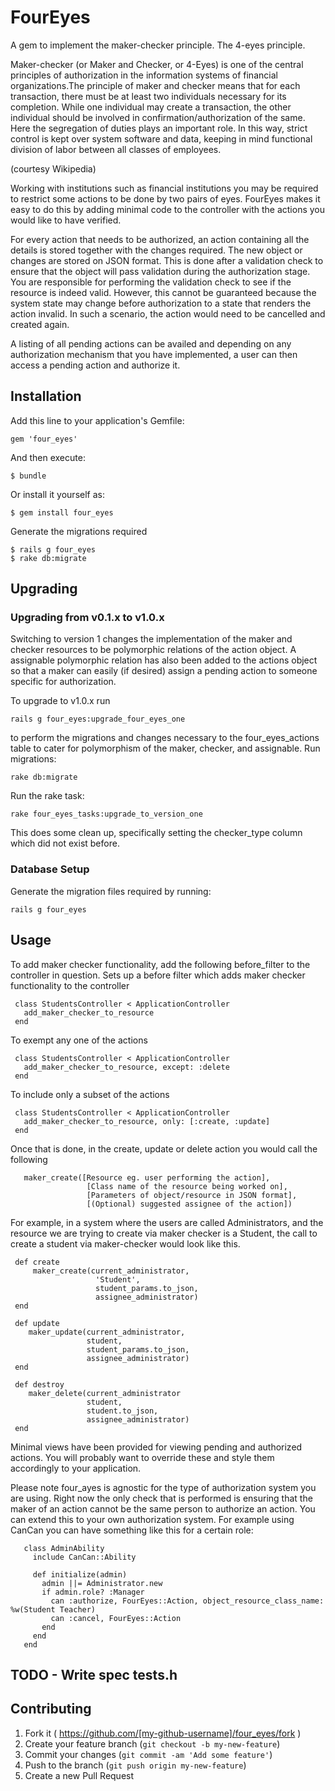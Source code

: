 # FourEyes

A gem to implement the maker-checker principle. The 4-eyes principle.

Maker-checker (or Maker and Checker, or 4-Eyes) is one of the central principles of authorization in the information systems 
of financial organizations.The principle of maker and checker means that for each transaction, there must be at least two 
individuals necessary for its completion. While one individual may create a transaction, the other individual should be involved 
in confirmation/authorization of the same. Here the segregation of duties plays an important role. In this way, strict control 
is kept over system software and data, keeping in mind functional division of labor between all classes of employees.

(courtesy Wikipedia)

Working with institutions such as financial institutions you may be required to restrict some actions to be done by two pairs of eyes.
FourEyes makes it easy to do this by adding minimal code to the controller with the actions you would like to have verified.

For every action that needs to be authorized, an action containing all the details is stored together with the changes required. 
The new object or changes are stored on JSON format.
This is done after a validation check to ensure that the object will pass validation during the authorization stage. You are 
responsible for performing the validation check to see if the resource is indeed valid. However, this cannot be guaranteed because 
the system state may change before authorization to a state that renders the action invalid. In such a scenario, the action 
would need to be cancelled and created again.

A listing of all pending actions can be availed and depending on any authorization mechanism that you have implemented, a user can then access a pending 
action and authorize it.
       
## Installation

Add this line to your application's Gemfile:

    gem 'four_eyes'

And then execute:

    $ bundle

Or install it yourself as:

    $ gem install four_eyes
    
Generate the migrations required
    
    $ rails g four_eyes
    $ rake db:migrate
    
## Upgrading
    
### Upgrading from v0.1.x to v1.0.x
    
Switching to version 1 changes the implementation of the maker and checker resources to be 
polymorphic relations of the action object. A assignable polymorphic relation has also been added to the actions 
object so that a maker can easily (if desired) assign a pending action to someone specific for authorization. 

To upgrade to v1.0.x run

    rails g four_eyes:upgrade_four_eyes_one
    
to perform the migrations and changes necessary to the four_eyes_actions table to cater for polymorphism of the 
maker, checker, and assignable. Run migrations:
    
    rake db:migrate
    
Run the rake task:
    
    rake four_eyes_tasks:upgrade_to_version_one 
      
This does some clean up, specifically setting the checker_type column which did not exist before.      

### Database Setup

Generate the migration files required by running:

    rails g four_eyes

## Usage

To add maker checker functionality, add the following before_filter to the controller in question.
   Sets up a before filter which adds maker checker functionality to the controller
 
     class StudentsController < ApplicationController
       add_maker_checker_to_resource
     end
  
   To exempt any one of the actions
  
     class StudentsController < ApplicationController
       add_maker_checker_to_resource, except: :delete
     end
  
   To include only a subset of the actions
  
     class StudentsController < ApplicationController
       add_maker_checker_to_resource, only: [:create, :update]
     end
  
   Once that is done, in the create, update or delete action you would call the following

       maker_create([Resource eg. user performing the action],
                     [Class name of the resource being worked on],
                     [Parameters of object/resource in JSON format],
                     [(Optional) suggested assignee of the action])  
   
   For example, in a system where the users are called Administrators, and the resource we are trying to create via
   maker checker is a Student, the call to create a student via maker-checker would look like this.
   
   
     def create
         maker_create(current_administrator,
                       'Student',
                       student_params.to_json,
                       assignee_administrator)    
     end  
                       
     def update
        maker_update(current_administrator,
                     student,
                     student_params.to_json,
                     assignee_administrator)   
     end
     
     def destroy
        maker_delete(current_administrator
                     student,
                     student.to_json,
                     assignee_administrator)
     end
     
   Minimal views have been provided for viewing pending and authorized actions. You will probably want to override these
   and style them accordingly to your application. 
   
   Please note four_ayes is agnostic for the type of authorization system you are using. Right now the only check that is performed is 
   ensuring that the maker of an action cannot be the same person to authorize an action. You can extend this to your own authorization
   system. For example using CanCan you can have something like this for a certain role:
   
   
   
       class AdminAbility
         include CanCan::Ability
         
         def initialize(admin)
           admin ||= Administrator.new
           if admin.role? :Manager
             can :authorize, FourEyes::Action, object_resource_class_name: %w(Student Teacher)
             can :cancel, FourEyes::Action
           end
         end
       end 

## TODO - Write spec tests.h

## Contributing

1. Fork it ( https://github.com/[my-github-username]/four_eyes/fork )
2. Create your feature branch (`git checkout -b my-new-feature`)
3. Commit your changes (`git commit -am 'Add some feature'`)
4. Push to the branch (`git push origin my-new-feature`)
5. Create a new Pull Request
